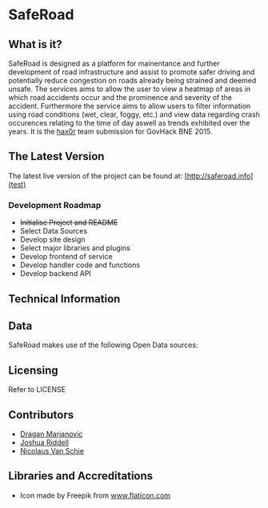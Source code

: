 
#                          SafeRoad

##  What is it?

  SafeRoad is designed as a platform for mainentance and further development of
  road infrastructure and assist to promote safer driving and potentially
  reduce congestion on roads already being strained and deemed unsafe. The
  services aims to allow the user to view a heatmap of areas in which road
  accidents occur and the prominence and severity of the accident. Furthermore
  the service aims to allow users to filter information using road conditions
  (wet, clear, foggy, etc.) and view data regarding crash occurences relating
  to the time of day aswell as trends exhibited over the years.
  It is the [hax0r](https://github.com/hax0rs) team submission for
  GovHack BNE 2015.

##  The Latest Version

  The latest live version of the project can be found at:
  [http://saferoad.info](test)

### Development Roadmap

  - ~~Initialise Project and README~~
  - Select Data Sources
  - Develop site design
  - Select major libraries and plugins
  - Develop frontend of service
  - Develop handler code and functions
  - Develop backend API

## Technical Information

## Data

  SafeRoad makes use of the following Open Data sources:

##  Licensing

  Refer to LICENSE

## Contributors

  + [Dragan Marjanovic](https://github.com/draganmarjanovic)
  + [Joshua Riddell](https://github.com/JoshuaRiddell)
  + [Nicolaus Van Schie](https://github.com/NicolausVanSchie)

##  Libraries and Accreditations
  
  * Icon made by Freepik from www.flaticon.com